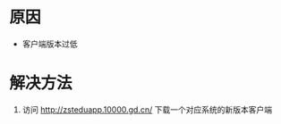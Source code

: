 <!-- TITLE: 故障 403 客户端版本已被停用 -->
<!-- SUBTITLE: 本错误属于天翼校园客户端错误-->

# 原因

- 客户端版本过低

# 解决方法

1. 访问 http://zsteduapp.10000.gd.cn/ 下载一个对应系统的新版本客户端